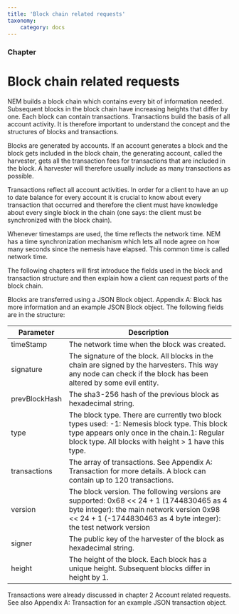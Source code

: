 ```yaml
---
title: 'Block chain related requests'
taxonomy:
    category: docs
---
```


 
### Chapter

# Block chain related requests 
NEM builds a block chain which contains every bit of information needed. Subsequent blocks in the block chain have increasing heights that differ by one. Each block can contain transactions. Transactions build the basis of all account activity. It is therefore important to understand the concept and the structures of blocks and transactions.

 
Blocks are generated by accounts. If an account generates a block and the block gets included in the block chain, the generating account, called the harvester, gets all the transaction fees for transactions that are included in the block. A harvester will therefore usually include as many transactions as possible.

 
Transactions reflect all account activities. In order for a client to have an up to date balance for every account it is crucial to know about every transaction that occurred and therefore the client must have knowledge about every single block in the chain (one says: the client must be synchronized with the block chain).

 
Whenever timestamps are used, the time reflects the network time. NEM has a time synchronization mechanism which lets all node agree on how many seconds since the nemesis have elapsed. This common time is called network time.

 
The following chapters will first introduce the fields used in the block and transaction structure and then explain how a client can request parts of the block chain.

 
Blocks are transferred using a JSON Block object. Appendix A: Block has more information and an example JSON Block object. The following fields are in the structure: 

 

| Parameter | Description |
|------|------|
|  timeStamp   |  The network time when the block was created.   |
|  signature   |  The signature of the block. All blocks in the chain are signed by the harvesters. This way any node can check if the block has been altered by some evil entity.   |
|  prevBlockHash   |  The sha3-256 hash of the previous block as hexadecimal string.   |
|  type   |  The block type. There are currently two block types used: -1:  Nemesis block type. This block type appears only once in the chain.1:  Regular block type. All blocks with height &gt; 1 have this type.   |
|  transactions   |  The array of transactions. See Appendix A: Transaction for more details. A block can contain up to 120 transactions.    |
|  version   |  The block version. The following versions are supported: 0x68 &lt;&lt; 24 + 1 (1744830465 as 4 byte integer): the main network version 0x98 &lt;&lt; 24 + 1 (-1744830463 as 4 byte integer): the test network version   |
|  signer   |  The public key of the harvester of the block as hexadecimal string.   |
|  height   |  The height of the block. Each block has a unique height. Subsequent blocks differ in height by 1.   |

 
Transactions were already discussed in chapter 2 Account related requests. See also Appendix A: Transaction for an example JSON transaction object. 

 
